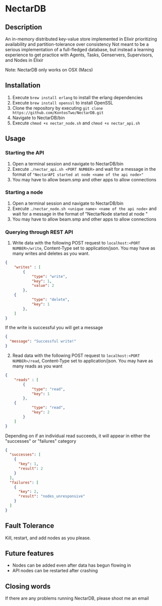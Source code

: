 # NectarDB
## Description
An in-memory distributed key-value store implemented in Elixir prioritizing availability and partition-tolerance over consistency
Not meant to be a serious implementation of a full-fledged database, but instead a learning experience to get practice with Agents, Tasks, Genservers,
Supervisors, and Nodes in Elixir

Note: NectarDB only works on OSX (Macs)

## Installation
1. Execute `brew install erlang` to install the erlang dependencies
2. Execute `brew install openssl` to install OpenSSL
1. Clone the repository by executing `git clone https://github.com/KontosTwo/NectarDB.git`
2. Navigate to NectarDB/bin
3. Execute `chmod +x nectar_node.sh` and `chmod +x nectar_api.sh`

## Usage
### Starting the API
1. Open a terminal session and navigate to NectarDB/bin
2. Execute `./nectar_api.sh <PORT NUMBER>` and wait for a message in the format of `"NectarAPI started at node <name of the api node>"`
3. You may have to allow beam.smp and other apps to allow connections
  
### Starting a node
1. Open a terminal session and navigate to NectarDB/bin
2. Execute `./nectar_node.sh <unique name> <name of the api node>` and wait for a message in the format of "NectarNode started at node <name of the node>"
3. You may have to allow beam.smp and other apps to allow connections

### Querying through REST API
1. Write data with the following POST request to `localhost:<PORT NUMBER>/write`, Content-Type set to application/json. You may have as many writes and deletes as you want. 
```json
{
	"writes" : [
		{
			"type": "write",
			"key": 1,
			"value": 2
		},
    {
			"type": "delete",
			"key": 1
		},
	]
}
```
If the write is successful you will get a message
```json
{
  "message": "Successful write!"
}
```
2. Read data with the following POST request to `localhost:<PORT NUMBER>/read`, Content-Type set to application/json. You may have as many reads as you want
```json
{
	"reads" : [
		{
			"type": "read",
			"key": 1
		},
    {
			"type": "read",
			"key": 2
		}
	]
}
```
Depending on if an individual read succeeds, it will appear in either the "successes" or "failures" category
```json
{
  "successes": [
    {
      "key": 1,
      "result": 2
    }
  ],
  "failures": [
    {
      "key": 2,
      "result": "nodes_unresponsive"
    }
  ]
}
```  

## Fault Tolerance
Kill, restart, and add nodes as you please.

## Future features
 - Nodes can be added even after data has begun flowing in
 - API nodes can be restarted after crashing
 
## Closing words
If there are any problems running NectarDB, please shoot me an email
